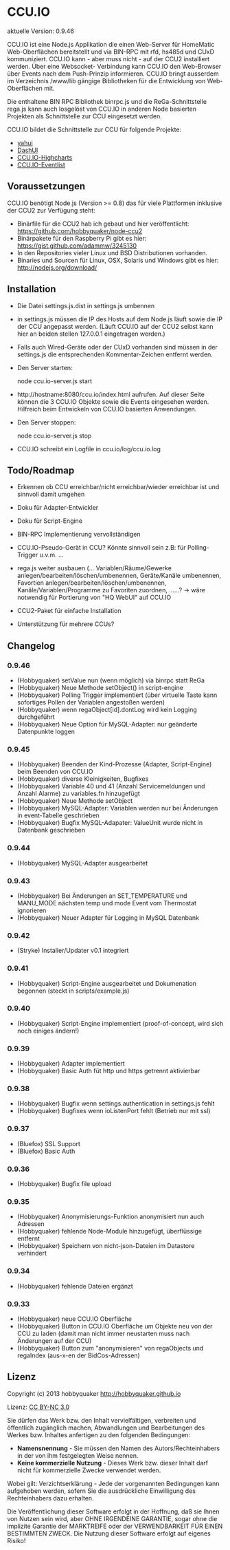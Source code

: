 CCU.IO
======

aktuelle Version: 0.9.46

CCU.IO ist eine Node.js Applikation die einen Web-Server für HomeMatic Web-Oberflächen bereitstellt und via BIN-RPC mit
rfd, hs485d und CUxD kommuniziert. CCU.IO kann - aber muss nicht - auf der CCU2 installiert werden. Über eine Websocket-
Verbindung kann CCU.IO den Web-Browser über Events nach dem Push-Prinzip informieren. CCU.IO bringt ausserdem im Verzeichnis
/www/lib gängige Bibliotheken für die Entwicklung von Web-Oberflächen mit.

Die enthaltene BIN RPC Bibliothek binrpc.js und die ReGa-Schnittstelle rega.js kann auch losgelöst von CCU.IO in anderen
Node basierten Projekten als Schnittstelle zur CCU eingesetzt werden.

CCU.IO bildet die Schnittstelle zur CCU für folgende Projekte:

* [yahui](https://github.com/hobbyquaker/yahui)
* [DashUI](https://github.com/hobbyquaker/DashUI)
* [CCU.IO-Highcharts](https://github.com/hobbyquaker/CCU-IO-Highcharts)
* [CCU.IO-Eventlist](https://github.com/GermanBluefox/CCU-IO.Eventlist)

## Voraussetzungen

CCU.IO benötigt Node.js (Version >= 0.8) das für viele Plattformen inklusive der CCU2 zur Verfügung steht:
* Binärfile für die CCU2 hab ich gebaut und hier veröffentlicht: https://github.com/hobbyquaker/node-ccu2
* Binärpakete für den Raspberry Pi gibt es hier: https://gist.github.com/adammw/3245130
* In den Repositories vieler Linux und BSD Distributionen vorhanden.
* Binaries und Sourcen für Linux, OSX, Solaris und Windows gibt es hier: http://nodejs.org/download/

## Installation

* Die Datei settings.js.dist in settings.js umbennen
* in settings.js müssen die IP des Hosts auf dem Node.js läuft sowie die IP der CCU angepasst werden. (Läuft CCU.IO auf
der CCU2 selbst kann hier an beiden stellen 127.0.0.1 eingetragen werden.)
* Falls auch Wired-Geräte oder der CUxD vorhanden sind müssen in der settings.js die entsprechenden Kommentar-Zeichen entfernt werden.
* Den Server starten:

    node ccu.io-server.js start

* http://hostname:8080/ccu.io/index.html aufrufen. Auf dieser Seite können die 3 CCU.IO Objekte sowie die Events
eingesehen werden. Hilfreich beim Entwickeln von CCU.IO basierten Anwendungen.

* Den Server stoppen:

    node ccu.io-server.js stop

* CCU.IO schreibt ein Logfile in ccu.io/log/ccu.io.log

## Todo/Roadmap

* Erkennen ob CCU erreichbar/nicht erreichbar/wieder erreichbar ist und sinnvoll damit umgehen

* Doku für Adapter-Entwickler
* Doku für Script-Engine
* BIN-RPC Implementierung vervollständigen
* CCU.IO-Pseudo-Gerät in CCU? Könnte sinnvoll sein z.B: für Polling-Trigger u.v.m. ...
* rega.js weiter ausbauen (... Variablen/Räume/Gewerke anlegen/bearbeiten/löschen/umbenennen, Geräte/Kanäle umbenennen, Favortien anlegen/bearbeiten/löschen/umbenennen, Kanäle/Variablen/Programme zu Favoriten zuordnen, ......? -> wäre notwendig für Portierung von "HQ WebUI" auf CCU.IO
* CCU2-Paket für einfache Installation
* Unterstützung für mehrere CCUs?

## Changelog

### 0.9.46

* (Hobbyquaker) setValue nun (wenn möglich) via binrpc statt ReGa
* (Hobbyquaker) Neue Methode setObject() in script-engine
* (Hobbyquaker) Polling Trigger implementiert (über virtuelle Taste kann sofortiges Pollen der Variablen angestoßen werden)
* (Hobbyquaker) wenn regaObject[id].dontLog wird kein Logging durchgeführt
* (Hobbyquaker) Neue Option für MySQL-Adapter: nur geänderte Datenpunkte loggen


### 0.9.45

* (Hobbyquaker) Beenden der Kind-Prozesse (Adapter, Script-Engine) beim Beenden von CCU.IO
* (Hobbyquaker) diverse Kleinigkeiten, Bugfixes
* (Hobbyquaker) Variable 40 und 41 (Anzahl Servicemeldungen und Anzahl Alarme) zu variables.fn hinzugefügt
* (Hobbyquaker) Neue Methode setObject
* (Hobbyquaker) MySQL-Adapter: Variablen werden nur bei Änderungen in event-Tabelle geschrieben
* (Hobbyquaker) Bugfix MySQL-Adapater: ValueUnit wurde nicht in Datenbank geschrieben

### 0.9.44
* (Hobbyquaker) MySQL-Adapter ausgearbeitet

### 0.9.43
* (Hobbyquaker) Bei Änderungen an SET_TEMPERATURE und MANU_MODE nächsten temp und mode Event vom Thermostat ignorieren
* (Hobbyquaker) Neuer Adapter für Logging in MySQL Datenbank

### 0.9.42
* (Stryke) Installer/Updater v0.1 integriert

### 0.9.41

* (Hobbyquaker) Script-Engine ausgearbeitet und Dokumenation begonnen (steckt in scripts/example.js)

### 0.9.40

* (Hobbyquaker) Script-Engine implementiert (proof-of-concept, wird sich noch einiges ändern!)

### 0.9.39

* (Hobbyquaker) Adapter implementiert
* (Hobbyquaker) Basic Auth füt http und https getrennt aktivierbar

### 0.9.38

* (Hobbyquaker) Bugfix wenn settings.authentication in settings.js fehlt
* (Hobbyquaker) Bugfixes wenn ioListenPort fehlt (Betrieb nur mit ssl)

### 0.9.37

* (Bluefox) SSL Support
* (Bluefox) Basic Auth

### 0.9.36

* (Hobbyquaker) Bugfix file upload

### 0.9.35

* (Hobbyquaker) Anonymisierungs-Funktion anonymisiert nun auch Adressen
* (Hobbyquaker) fehlende Node-Module hinzugefügt, überflüssige entfernt
* (Hobbyquaker) Speichern von nicht-json-Dateien im Datastore verhindert

### 0.9.34

* (Hobbyquaker) fehlende Dateien ergänzt

### 0.9.33

* (Hobbyquaker) neue CCU.IO Oberfläche
* (Hobbyquaker) Button in CCU.IO Oberfläche um Objekte neu von der CCU zu laden (damit man nicht immer neustarten muss nach Änderungen auf der CCU)
* (Hobbyquaker) Button zum "anonymisieren" von regaObjects und regaIndex (aus-x-en der BidCos-Adressen)


## Lizenz

Copyright (c) 2013 hobbyquaker http://hobbyquaker.github.io

Lizenz: [CC BY-NC 3.0](http://creativecommons.org/licenses/by-nc/3.0/de/)

Sie dürfen das Werk bzw. den Inhalt vervielfältigen, verbreiten und öffentlich zugänglich machen,
Abwandlungen und Bearbeitungen des Werkes bzw. Inhaltes anfertigen zu den folgenden Bedingungen:
  * **Namensnennung** - Sie müssen den Namen des Autors/Rechteinhabers in der von ihm festgelegten Weise nennen.
  * **Keine kommerzielle Nutzung** - Dieses Werk bzw. dieser Inhalt darf nicht für kommerzielle Zwecke verwendet werden.

Wobei gilt:
Verzichtserklärung - Jede der vorgenannten Bedingungen kann aufgehoben werden, sofern Sie die ausdrückliche Einwilligung des Rechteinhabers dazu erhalten.

Die Veröffentlichung dieser Software erfolgt in der Hoffnung, daß sie Ihnen von Nutzen sein wird, aber OHNE IRGENDEINE GARANTIE, sogar ohne die implizite Garantie der MARKTREIFE oder der VERWENDBARKEIT FÜR EINEN BESTIMMTEN ZWECK. Die Nutzung dieser Software erfolgt auf eigenes Risiko!
